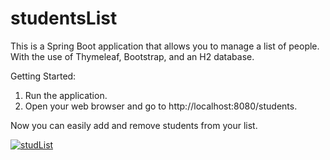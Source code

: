 # studentsList

   This is a Spring Boot application that allows you to manage a list of people.<br> With the use of Thymeleaf, Bootstrap, and an H2 database.

Getting Started:
<ol>
  <li>Run the application.</li>
  <li>Open your web browser and go to http://localhost:8080/students.</li>

</ol>

Now you can easily add and remove students from your list.

<a href="https://ibb.co/gWXmsSv"><img src="https://i.ibb.co/qg47bN0/studList.png" alt="studList" border="0"></a>
